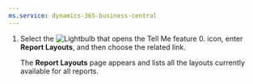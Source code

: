 ```yaml
---
ms.service: dynamics-365-business-central
---
```

1. Select the ![Lightbulb that opens the Tell Me feature 0.](../media/ui-search/search_small.png "Tell me what you want to do") icon, enter **Report Layouts**, and then choose the related link.

   The **Report Layouts** page appears and lists all the layouts currently available for all reports.
